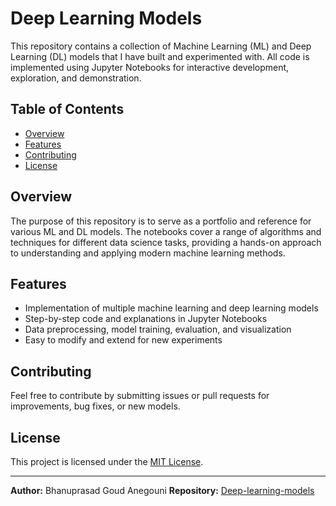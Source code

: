 # Deep Learning Models

This repository contains a collection of Machine Learning (ML) and Deep Learning (DL) models that I have built and experimented with. All code is implemented using Jupyter Notebooks for interactive development, exploration, and demonstration.

## Table of Contents

- [Overview](#overview)
- [Features](#features)
- [Contributing](#contributing)
- [License](#license)

## Overview

The purpose of this repository is to serve as a portfolio and reference for various ML and DL models. The notebooks cover a range of algorithms and techniques for different data science tasks, providing a hands-on approach to understanding and applying modern machine learning methods.

## Features

- Implementation of multiple machine learning and deep learning models
- Step-by-step code and explanations in Jupyter Notebooks
- Data preprocessing, model training, evaluation, and visualization
- Easy to modify and extend for new experiments

## Contributing

Feel free to contribute by submitting issues or pull requests for improvements, bug fixes, or new models.

## License

This project is licensed under the [MIT License](LICENSE).

---

**Author:** Bhanuprasad Goud Anegouni 
**Repository:** [Deep-learning-models](https://github.com/anegouni-bhanuprasad-goud/Deep-learning-models)
